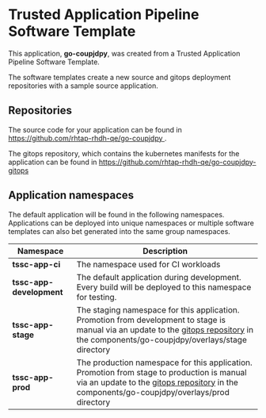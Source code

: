 # Trusted Application Pipeline Software Template

This application, **go-coupjdpy**, was created from a Trusted Application Pipeline Software Template.

The software templates create a new source and gitops deployment repositories with a sample source application. 

## Repositories

The source code for your application can be found in [https://github.com/rhtap-rhdh-qe/go-coupjdpy ](https://github.com/rhtap-rhdh-qe/go-coupjdpy ).
 
The gitops repository, which contains the kubernetes manifests for the application can be found in 
[https://github.com/rhtap-rhdh-qe/go-coupjdpy-gitops ](https://github.com/rhtap-rhdh-qe/go-coupjdpy-gitops ) 

## Application namespaces 

The default application will be found in the following namespaces. Applications can be deployed into unique namespaces or multiple software templates can also bet generated into the same group namespaces.  

|  Namespace   |  Description   |  
| -------- | -------- |
| **tssc-app-ci** | The namespace used for CI workloads |
| **tssc-app-development** | The default application during development. Every build will be deployed to this namespace for testing. |
| **tssc-app-stage** | The staging namespace for this application. Promotion from development to stage is manual via an update to the [gitops repository](https://github.com/rhtap-rhdh-qe/go-coupjdpy-gitops ) in the components/go-coupjdpy/overlays/stage directory |
| **tssc-app-prod** | The production namespace for this application. Promotion from stage to production is manual via an update to the [gitops repository](https://github.com/rhtap-rhdh-qe/go-coupjdpy-gitops ) in the components/go-coupjdpy/overlays/prod directory |